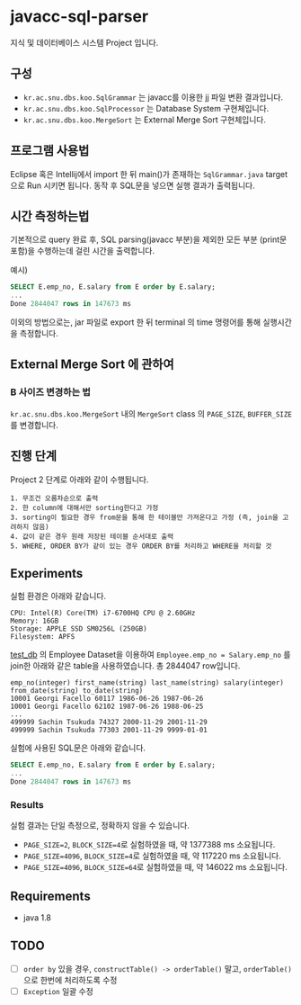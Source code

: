# javacc-sql-parser

지식 및 데이터베이스 시스템 Project 입니다.

## 구성

- `kr.ac.snu.dbs.koo.SqlGrammar` 는 javacc를 이용한 jj 파일 변환 결과입니다.
- `kr.ac.snu.dbs.koo.SqlProcessor` 는 Database System 구현체입니다.
- `kr.ac.snu.dbs.koo.MergeSort` 는 External Merge Sort 구현체입니다.

## 프로그램 사용법

Eclipse 혹은 Intellij에서 import 한 뒤 main()가 존재하는 `SqlGrammar.java` target으로 Run 시키면 됩니다. 동작 후 SQL문을 넣으면 실행 결과가 출력됩니다.


## 시간 측정하는법

기본적으로 query 완료 후, SQL parsing(javacc 부분)을 제외한 모든 부분 (print문 포함)을 수행하는데 걸린 시간을 출력합니다.

예시)
``` sql
SELECT E.emp_no, E.salary from E order by E.salary;
...
Done 2844047 rows in 147673 ms
```

이외의 방법으로는, jar 파일로 export 한 뒤 terminal 의 time 명령어를 통해 실행시간을 측정합니다.


## External Merge Sort 에 관하여

### B 사이즈 변경하는 법

`kr.ac.snu.dbs.koo.MergeSort` 내의 `MergeSort` class 의 `PAGE_SIZE`, `BUFFER_SIZE`를 변경합니다.

## 진행 단계

Project 2 단계로 아래와 같이 수행됩니다. 

```
1. 무조건 오름차순으로 출력
2. 한 column에 대해서만 sorting한다고 가정
3. sorting이 필요한 경우 from문을 통해 한 테이블만 가져온다고 가정 (즉, join을 고려하지 않음)
4. 값이 같은 경우 원래 저장된 테이블 순서대로 출력 
5. WHERE, ORDER BY가 같이 있는 경우 ORDER BY를 처리하고 WHERE을 처리할 것
```

## Experiments

실험 환경은 아래와 같습니다.

```
CPU: Intel(R) Core(TM) i7-6700HQ CPU @ 2.60GHz
Memory: 16GB
Storage: APPLE SSD SM0256L (250GB)
Filesystem: APFS
```

[test_db](https://github.com/datacharmer/test_db) 의 Employee Dataset을 이용하여 `Employee.emp_no = Salary.emp_no` 를 join한 아래와 같은 table을 사용하였습니다. 총 2844047 row입니다.
```
emp_no(integer) first_name(string) last_name(string) salary(integer) from_date(string) to_date(string)
10001 Georgi Facello 60117 1986-06-26 1987-06-26
10001 Georgi Facello 62102 1987-06-26 1988-06-25
...
499999 Sachin Tsukuda 74327 2000-11-29 2001-11-29
499999 Sachin Tsukuda 77303 2001-11-29 9999-01-01
```

실험에 사용된 SQL문은 아래와 같습니다.
```sql
SELECT E.emp_no, E.salary from E order by E.salary;
...
Done 2844047 rows in 147673 ms
```

### Results

실험 결과는 단일 측정으로, 정확하지 않을 수 있습니다.

- `PAGE_SIZE=2`, `BLOCK_SIZE=4`로 실험하였을 때, 약 1377388 ms 소요됩니다.
- `PAGE_SIZE=4096`, `BLOCK_SIZE=4`로 실험하였을 때, 약 117220 ms 소요됩니다.
- `PAGE_SIZE=4096`, `BLOCK_SIZE=64`로 실험하였을 때, 약 146022 ms 소요됩니다.


## Requirements 

- java 1.8


## TODO
- [ ] `order by` 있을 경우, `constructTable() -> orderTable()` 말고, `orderTable()` 으로 한번에 처리하도록 수정
- [ ] `Exception` 일괄 수정
